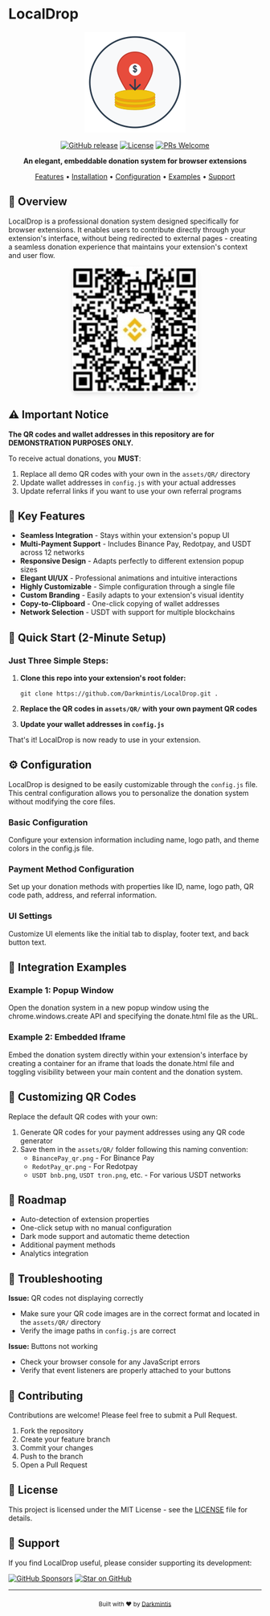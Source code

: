 # LocalDrop

<div align="center">

![LocalDrop Logo](assets/logo.png)

[![GitHub release](https://img.shields.io/badge/release-v1.0.0-blue.svg)](https://github.com/Darkmintis/LocalDrop/releases)
[![License](https://img.shields.io/badge/license-MIT-green.svg)](LICENSE)
[![PRs Welcome](https://img.shields.io/badge/PRs-welcome-brightgreen.svg)](https://github.com/Darkmintis/LocalDrop/pulls)

**An elegant, embeddable donation system for browser extensions**

[Features](#key-features) • [Installation](#installation) • [Configuration](#configuration) • [Examples](#integration-examples) • [Support](#support)

</div>

## 📖 Overview

LocalDrop is a professional donation system designed specifically for browser extensions. It enables users to contribute directly through your extension's interface, without being redirected to external pages - creating a seamless donation experience that maintains your extension's context and user flow.

<div align="center">
  <img src="assets/QR/BinancePay_qr.png" alt="LocalDrop Screenshot" width="250" style="border-radius: 10px; box-shadow: 0 4px 8px rgba(0,0,0,0.1);">
</div>

## ⚠️ Important Notice

**The QR codes and wallet addresses in this repository are for DEMONSTRATION PURPOSES ONLY.**

To receive actual donations, you **MUST**:
1. Replace all demo QR codes with your own in the `assets/QR/` directory
2. Update wallet addresses in `config.js` with your actual addresses
3. Update referral links if you want to use your own referral programs

## 🌟 Key Features

- **Seamless Integration** - Stays within your extension's popup UI
- **Multi-Payment Support** - Includes Binance Pay, Redotpay, and USDT across 12 networks
- **Responsive Design** - Adapts perfectly to different extension popup sizes
- **Elegant UI/UX** - Professional animations and intuitive interactions
- **Highly Customizable** - Simple configuration through a single file
- **Custom Branding** - Easily adapts to your extension's visual identity
- **Copy-to-Clipboard** - One-click copying of wallet addresses
- **Network Selection** - USDT with support for multiple blockchains

## 🚀 Quick Start (2-Minute Setup)

### Just Three Simple Steps:

1. **Clone this repo into your extension's root folder:**
   ```
   git clone https://github.com/Darkmintis/LocalDrop.git .
   ```

2. **Replace the QR codes in `assets/QR/` with your own payment QR codes**
   
3. **Update your wallet addresses in `config.js`**

That's it! LocalDrop is now ready to use in your extension.

## ⚙️ Configuration

LocalDrop is designed to be easily customizable through the `config.js` file. This central configuration allows you to personalize the donation system without modifying the core files.

### Basic Configuration

Configure your extension information including name, logo path, and theme colors in the config.js file.

### Payment Method Configuration

Set up your donation methods with properties like ID, name, logo path, QR code path, address, and referral information.

### UI Settings

Customize UI elements like the initial tab to display, footer text, and back button text.

## 📝 Integration Examples

### Example 1: Popup Window

Open the donation system in a new popup window using the chrome.windows.create API and specifying the donate.html file as the URL.

### Example 2: Embedded Iframe

Embed the donation system directly within your extension's interface by creating a container for an iframe that loads the donate.html file and toggling visibility between your main content and the donation system.

## 🧩 Customizing QR Codes

Replace the default QR codes with your own:

1. Generate QR codes for your payment addresses using any QR code generator
2. Save them in the `assets/QR/` folder following this naming convention:
   - `BinancePay_qr.png` - For Binance Pay
   - `RedotPay_qr.png` - For Redotpay
   - `USDT bnb.png`, `USDT tron.png`, etc. - For various USDT networks


## 🚧 Roadmap

- Auto-detection of extension properties
- One-click setup with no manual configuration
- Dark mode support and automatic theme detection
- Additional payment methods
- Analytics integration

## 🔧 Troubleshooting

**Issue:** QR codes not displaying correctly
- Make sure your QR code images are in the correct format and located in the `assets/QR/` directory
- Verify the image paths in `config.js` are correct

**Issue:** Buttons not working
- Check your browser console for any JavaScript errors
- Verify that event listeners are properly attached to your buttons

## 👥 Contributing

Contributions are welcome! Please feel free to submit a Pull Request.

1. Fork the repository
2. Create your feature branch
3. Commit your changes
4. Push to the branch
5. Open a Pull Request

## 📄 License

This project is licensed under the MIT License - see the [LICENSE](LICENSE) file for details.

## 🙏 Support

If you find LocalDrop useful, please consider supporting its development:

[![GitHub Sponsors](https://img.shields.io/badge/GitHub-Sponsor-ff69b4)](https://github.com/sponsors/Darkmintis)
[![Star on GitHub](https://img.shields.io/github/stars/Darkmintis/LocalDrop?style=social)](https://github.com/Darkmintis/LocalDrop/stargazers)

---

<div align="center">
  <sub>Built with ❤️ by <a href="https://github.com/Darkmintis">Darkmintis</a></sub>
</div>
